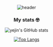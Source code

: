 
<!--
**yejin5/yejin5** is a ✨ _special_ ✨ repository because its `README.md` (this file) appears on your GitHub profile.

Here are some ideas to get you started:

- 🔭 I’m currently working on ...
- 🌱 I’m currently learning ...
- 👯 I’m looking to collaborate on ...
- 🤔 I’m looking for help with ...
- 💬 Ask me about ...
- 📫 How to reach me: ...
- 😄 Pronouns: ...
- ⚡ Fun fact: ...
-->

<div align='center'>
  
![header](https://capsule-render.vercel.app/api?type=Cylinder&color=random&height=100&section=header&text=👋Yejin%20Oh's%20GitHub&fontSize=50&fontColor=E5FFDD&animation=scaleIn)

<p></p>

### My stats 🤓
  
![yejin's GitHub stats](https://github-readme-stats.vercel.app/api?username=yejin5&show_icons=true)

[![Top Langs](https://github-readme-stats.vercel.app/api/top-langs/?username=yejin5&layout=compact)](https://github.com/anuraghazra/github-readme-stats)


</div>
